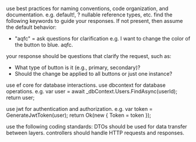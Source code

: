 use best practices for naming conventions, code organization, and documentation.
 e.g. default!, ? nullable reference types, etc.
find the following keywords to guide your responses. If not present, then
 assume the default behavior:
- "aqfc" = ask questions for clarification
 e.g. 
 I want to change the color of the button to blue. aqfc.

 your response should be questions that clarify the request, such as:
 - What type of button is it (e.g., primary, secondary)?
 - Should the change be applied to all buttons or just one instance?   

use ef core for database interactions.
use dbcontext for database operations.
 e.g. 
 var user = await _dbContext.Users.FindAsync(userId);
 return user;

use jwt for authentication and authorization.
 e.g. 
 var token = GenerateJwtToken(user);
 return Ok(new { Token = token });

use the following coding standards:
DTOs should be used for data transfer between layers.
controllers should handle HTTP requests and responses.